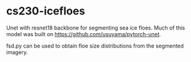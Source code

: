 # cs230-icefloes
Unet with resnet18 backbone for segmenting sea ice floes. Much of this model was built on https://github.com/usuyama/pytorch-unet.

fsd.py can be used to obtain floe size distributions from the segmented imagery.
